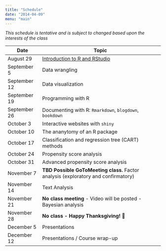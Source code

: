 ```yaml
---
title: "Schedule"
date: "2014-04-09"
menu: "main"
---
```


*This schedule is tentative and is subject to changed based upon the interests of the class*
	
Date          | Topic
--------------|----------------------------------------------------------------
August 29     | [Introduction to R and RStudio](/r/intror/)
September 5   | Data wrangling
September 12  | Data visualization
September 19  | Programming with R
September 26  | Documenting with R: `Rmarkdown`, `blogdown`, `bookdown`
October 3     | Interactive websites with `shiny`
October 10    | The ananytomy of an R package
October 17    | Classification and regression tree (CART) methods
October 24    | Propensity score analysis
October 31    | Advanced propensity score analysis
November 7    | **TBD Possible GoToMeeting class.** Factor analysis (exploratory and confirmatory)
November 14   | Text Analysis
November 21   | **No class meeting** - Video will be posted - Bayesian analysis
November 28   | **No class - Happy Thanksgiving! 🦃**
December 5    | Presentations
December 12   | Presentations / Course wrap-up
